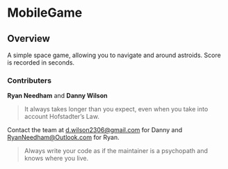 # MobileGame

## Overview
A simple space game, allowing you to navigate and around astroids. Score is recorded in seconds.

### Contributers 
__Ryan Needham__ and __Danny Wilson__

> It always takes longer than you expect, even when you take into account Hofstadter’s Law.

Contact the team at <d.wilson2306@gmail.com> for Danny and <RyanNeedham@Outlook.com> for Ryan.

> Always write your code as if the maintainer is a psychopath and knows where you live.
